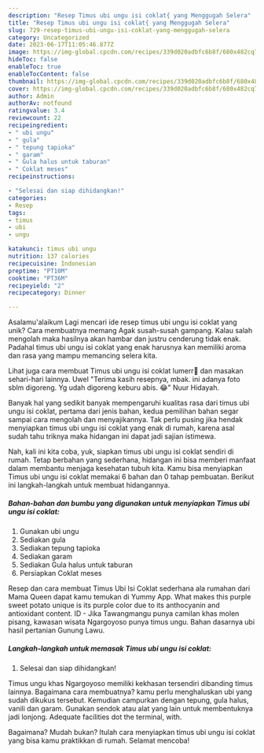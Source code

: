 ```yaml
---
description: "Resep Timus ubi ungu isi coklat{ yang Menggugah Selera"
title: "Resep Timus ubi ungu isi coklat{ yang Menggugah Selera"
slug: 729-resep-timus-ubi-ungu-isi-coklat-yang-menggugah-selera
category: Uncategorized
date: 2023-06-17T11:05:46.877Z
image: https://img-global.cpcdn.com/recipes/339d020adbfc6b8f/680x482cq70/timus-ubi-ungu-isi-coklat-foto-resep-utama.jpg
hideToc: false
enableToc: true
enableTocContent: false
thumbnail: https://img-global.cpcdn.com/recipes/339d020adbfc6b8f/680x482cq70/timus-ubi-ungu-isi-coklat-foto-resep-utama.jpg
cover: https://img-global.cpcdn.com/recipes/339d020adbfc6b8f/680x482cq70/timus-ubi-ungu-isi-coklat-foto-resep-utama.jpg
author: Admin
authorAv: notfound
ratingvalue: 3.4
reviewcount: 22
recipeingredient:
- " ubi ungu"
- " gula"
- " tepung tapioka"
- " garam"
- " Gula halus untuk taburan"
- " Coklat meses"
recipeinstructions:

- "Selesai dan siap dihidangkan!"
categories:
- Resep
tags:
- timus
- ubi
- ungu

katakunci: timus ubi ungu 
nutrition: 137 calories
recipecuisine: Indonesian
preptime: "PT10M"
cooktime: "PT36M"
recipeyield: "2"
recipecategory: Dinner

---
```



Asalamu'alaikum Lagi mencari ide resep timus ubi ungu isi coklat yang unik? Cara membuatnya memang Agak susah-susah gampang. Kalau salah mengolah maka hasilnya akan hambar dan justru cenderung tidak enak. Padahal timus ubi ungu isi coklat yang enak harusnya kan memiliki aroma dan rasa yang mampu memancing selera kita.


Lihat juga cara membuat Timus ubi ungu isi coklat lumerr🤎 dan masakan sehari-hari lainnya. Uwel &#34;Terima kasih resepnya, mbak. ini adanya foto sblm digoreng. Yg udah digoreng keburu abis. 😂&#34; Nuur Hidayah.

Banyak hal yang sedikit banyak mempengaruhi kualitas rasa dari timus ubi ungu isi coklat, pertama dari jenis bahan, kedua pemilihan bahan segar sampai cara mengolah dan menyajikannya. Tak perlu pusing jika hendak menyiapkan timus ubi ungu isi coklat yang enak di rumah, karena asal sudah tahu triknya maka hidangan ini dapat jadi sajian istimewa.


Nah, kali ini kita coba, yuk, siapkan timus ubi ungu isi coklat sendiri di rumah. Tetap berbahan yang sederhana, hidangan ini bisa memberi manfaat dalam membantu menjaga kesehatan tubuh kita. Kamu bisa menyiapkan Timus ubi ungu isi coklat memakai 6 bahan dan 0 tahap pembuatan. Berikut ini langkah-langkah untuk membuat hidangannya.

<!--inarticleads1-->

##### Bahan-bahan dan bumbu yang digunakan untuk menyiapkan Timus ubi ungu isi coklat:

1. Gunakan  ubi ungu
1. Sediakan  gula
1. Sediakan  tepung tapioka
1. Sediakan  garam
1. Sediakan  Gula halus untuk taburan
1. Persiapkan  Coklat meses


Resep dan cara membuat Timus Ubi Isi Coklat sederhana ala rumahan dari Mama Queen dapat kamu temukan di Yummy App. What makes this purple sweet potato unique is its purple color due to its anthocyanin and antioxidant content. ID - Jika Tawangmangu punya camilan khas molen pisang, kawasan wisata Ngargoyoso punya timus ungu. Bahan dasarnya ubi hasil pertanian Gunung Lawu. 

<!--inarticleads2-->

##### Langkah-langkah untuk memasak Timus ubi ungu isi coklat:


1. Selesai dan siap dihidangkan!

Timus ungu khas Ngargoyoso memiliki kekhasan tersendiri dibanding timus lainnya. Bagaimana cara membuatnya? kamu perlu menghaluskan ubi yang sudah dikukus tersebut. Kemudian campurkan dengan tepung, gula halus, vanili dan garam. Gunakan sendok atau alat yang lain untuk membentuknya jadi lonjong. Adequate facilities dot the terminal, with. 

Bagaimana? Mudah bukan? Itulah cara menyiapkan timus ubi ungu isi coklat yang bisa kamu praktikkan di rumah. Selamat mencoba!

